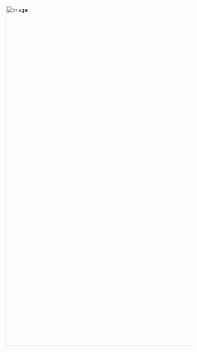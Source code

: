 <img width="1907" height="930" alt="image" src="https://github.com/user-attachments/assets/1eb77cec-d7e6-4f57-bb21-aa6076e76c47" />
